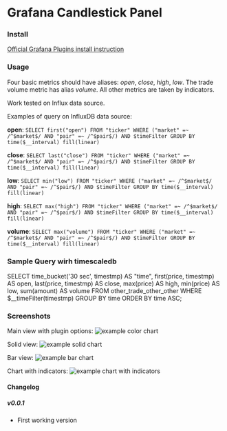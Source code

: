 # Grafana Candlestick Panel

### Install

[Official Grafana Plugins install instruction](http://docs.grafana.org/plugins/installation/#installing-plugins-manually)

### Usage

Four basic metrics should have aliases: *open*, *close*, *high*, *low*. The trade volume metric has alias *volume*. All other metrics are taken by indicators.

Work tested on Influx data source.

Examples of query on InfluxDB data source:

**open**: `SELECT first("open") FROM "ticker" WHERE ("market" =~ /^$market$/ AND "pair" =~ /^$pair$/) AND $timeFilter GROUP BY time($__interval) fill(linear)`

**close**: `SELECT last("close") FROM "ticker" WHERE ("market" =~ /^$market$/ AND "pair" =~ /^$pair$/) AND $timeFilter GROUP BY time($__interval) fill(linear)`

**low**: `SELECT min("low") FROM "ticker" WHERE ("market" =~ /^$market$/ AND "pair" =~ /^$pair$/) AND $timeFilter GROUP BY time($__interval) fill(linear)`

**high**: `SELECT max("high") FROM "ticker" WHERE ("market" =~ /^$market$/ AND "pair" =~ /^$pair$/) AND $timeFilter GROUP BY time($__interval) fill(linear)`

**volume**: `SELECT max("volume") FROM "ticker" WHERE ("market" =~ /^$market$/ AND "pair" =~ /^$pair$/) AND $timeFilter GROUP BY time($__interval) fill(linear)`

### Sample Query wirh timescaledb

SELECT time_bucket('30 sec', timestmp) AS "time",
  first(price, timestmp) AS open,
  last(price, timestmp) AS close,
  max(price) AS high,
  min(price) AS low,
  sum(amount) AS volume
FROM other_trade_other_other
WHERE 
  $__timeFilter(timestmp)
GROUP BY time
ORDER BY time ASC;


### Screenshots

Main view with plugin options:
![example color chart](screenshots/color.jpg)

Solid view:
![example solid chart](screenshots/solid.jpg)

Bar view:
![example bar chart](screenshots/bar.jpg)

Chart with indicators:
![example chart with indicators](screenshots/ema.jpg)

#### Changelog

##### v0.0.1

- First working version
